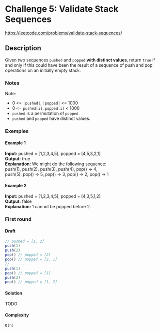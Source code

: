# Challenge 5: Validate Stack Sequences

https://leetcode.com/problems/validate-stack-sequences/

## Description

Given two sequences `pushed` and `popped` **with distinct values**, return `true` if and only if this could have been the result of a sequence of push and pop operations on an initially empty stack.

### Notes

Note:

+  0 <= `|pushed|`, `|popped|`  <= 1000
+  0 <= `pushed[i]`, `popped[i]` < 1000
+  `pushed` is a permutation of `popped`.
+  `pushed` and `popped` have distinct values.

### Exemples

#### Example 1
**Input:** pushed = [1,2,3,4,5], popped = [4,5,3,2,1]     
**Output:** true    
**Explanation:** We might do the following sequence:    
push(1), push(2), push(3), push(4), pop() -> 4,    
push(5), pop() -> 5, pop() -> 3, pop() -> 2, pop() -> 1    

#### Example 2
**Input:** pushed = [1,2,3,4,5], popped = [4,3,5,1,2]    
**Output:** false    
**Explanation:** 1 cannot be popped before 2.    

### First round

#### Draft
```javascript
// pushed = [1, 2]
push(1)
push(2)
pop() // popped = [2]
pop() // popped = [2, 1]
// --------
push(1)
pop() // popped = [1]
push(2)
pop() // popped = [1, 2]
```

#### Solution

TODO

#### Complexity
`O(n)`
